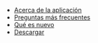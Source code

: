 * [Acerca de la aplicación](/wiki/about/es)
* [Preguntas más frecuentes](/wiki/faq/es)
* [Qué es nuevo](/wiki/what-is-new/es)
* [Descargar](/wiki/download/es)
